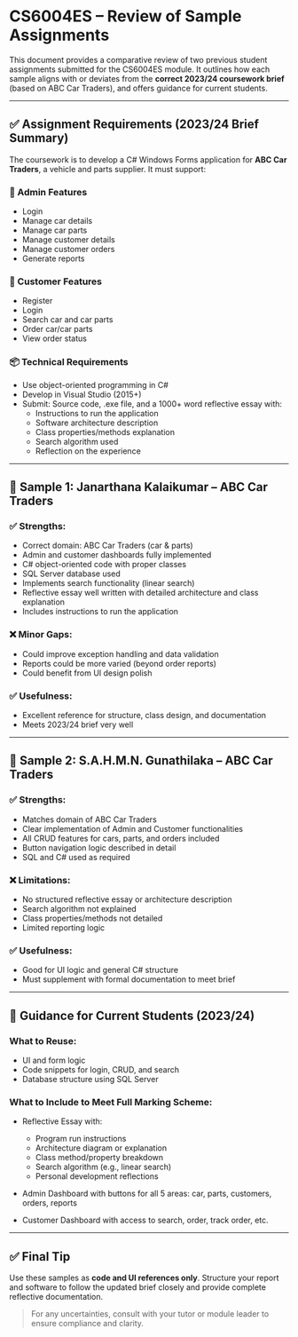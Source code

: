 # CS6004ES – Review of Sample Assignments

This document provides a comparative review of two previous student assignments submitted for the CS6004ES module. It outlines how each sample aligns with or deviates from the **correct 2023/24 coursework brief** (based on ABC Car Traders), and offers guidance for current students.

---

## ✅ Assignment Requirements (2023/24 Brief Summary)

The coursework is to develop a C# Windows Forms application for **ABC Car Traders**, a vehicle and parts supplier. It must support:

### 🎯 Admin Features
- Login
- Manage car details
- Manage car parts
- Manage customer details
- Manage customer orders
- Generate reports

### 🎯 Customer Features
- Register
- Login
- Search car and car parts
- Order car/car parts
- View order status

### 📦 Technical Requirements
- Use object-oriented programming in C#
- Develop in Visual Studio (2015+)
- Submit: Source code, .exe file, and a 1000+ word reflective essay with:
  - Instructions to run the application
  - Software architecture description
  - Class properties/methods explanation
  - Search algorithm used
  - Reflection on the experience

---

## 📘 Sample 1: **Janarthana Kalaikumar – ABC Car Traders**

### ✅ Strengths:
- Correct domain: ABC Car Traders (car & parts)
- Admin and customer dashboards fully implemented
- C# object-oriented code with proper classes
- SQL Server database used
- Implements search functionality (linear search)
- Reflective essay well written with detailed architecture and class explanation
- Includes instructions to run the application

### ❌ Minor Gaps:
- Could improve exception handling and data validation
- Reports could be more varied (beyond order reports)
- Could benefit from UI design polish

### ✅ Usefulness:
- Excellent reference for structure, class design, and documentation
- Meets 2023/24 brief very well

---

## 📘 Sample 2: **S.A.H.M.N. Gunathilaka – ABC Car Traders**

### ✅ Strengths:
- Matches domain of ABC Car Traders
- Clear implementation of Admin and Customer functionalities
- All CRUD features for cars, parts, and orders included
- Button navigation logic described in detail
- SQL and C# used as required

### ❌ Limitations:
- No structured reflective essay or architecture description
- Search algorithm not explained
- Class properties/methods not detailed
- Limited reporting logic

### ✅ Usefulness:
- Good for UI logic and general C# structure
- Must supplement with formal documentation to meet brief

---

## 🧭 Guidance for Current Students (2023/24)

### What to Reuse:
- UI and form logic
- Code snippets for login, CRUD, and search
- Database structure using SQL Server

### What to Include to Meet Full Marking Scheme:
- Reflective Essay with:
  - Program run instructions
  - Architecture diagram or explanation
  - Class method/property breakdown
  - Search algorithm (e.g., linear search)
  - Personal development reflections

- Admin Dashboard with buttons for all 5 areas: car, parts, customers, orders, reports
- Customer Dashboard with access to search, order, track order, etc.

---

## ✅ Final Tip
Use these samples as **code and UI references only**. Structure your report and software to follow the updated brief closely and provide complete reflective documentation.

> For any uncertainties, consult with your tutor or module leader to ensure compliance and clarity.

